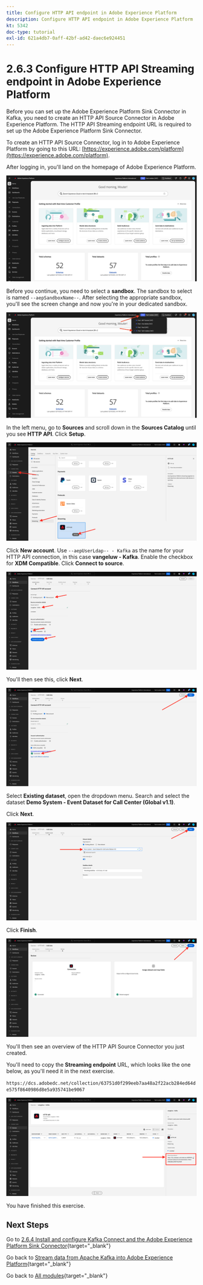 ```yaml
---
title: Configure HTTP API endpoint in Adobe Experience Platform
description: Configure HTTP API endpoint in Adobe Experience Platform
kt: 5342
doc-type: tutorial
exl-id: 621a4db7-0aff-42bf-ad42-daec6e924451
---
```

# 2.6.3 Configure HTTP API Streaming endpoint in Adobe Experience Platform

Before you can set up the Adobe Experience Platform Sink Connector in Kafka, you need to create an HTTP API Source Connector in Adobe Experience Platform. The HTTP API Streaming endpoint URL is required to set up the Adobe Experience Platform Sink Connector.

To create an HTTP API Source Connector, log in to Adobe Experience Platform by going to this URL: [https://experience.adobe.com/platform](https://experience.adobe.com/platform).

After logging in, you'll land on the homepage of Adobe Experience Platform.

![Data Ingestion](./../../../../modules/delivery-activation/datacollection/dc1.2/images/home.png)

Before you continue, you need to select a **sandbox**. The sandbox to select is named ``--aepSandboxName--``. After selecting the appropriate sandbox, you'll see the screen change and now you're in your dedicated sandbox.

![Data Ingestion](./../../../../modules/delivery-activation/datacollection/dc1.2/images/sb1.png)

In the left menu, go to **Sources** and scroll down in the **Sources Catalog** until you see **HTTP API**. Click **Setup**.

![Data Ingestion](./images/kaep1.png)

Click **New account**. Use `--aepUserLdap-- - Kafka` as the name for your HTTP API connection, in this case **vangeluw - Kafka**. Enable the checkbox for **XDM Compatible**. Click **Connect to source**.

![Data Ingestion](./images/kaep2.png)

You'll then see this, click **Next**.

![Data Ingestion](./images/kaep3.png)

Select **Existing dataset**, open the dropdown menu. Search and select the dataset **Demo System - Event Dataset for Call Center (Global v1.1)**.

Click **Next**.

![Data Ingestion](./images/kaep4.png)

Click **Finish**.

![Data Ingestion](./images/kaep8.png)

You'll then see an overview of the HTTP API Source Connector you just created.

You'll need to copy the **Streaming endpoint** URL, which looks like the one below, as you'll need it in the next exercise.

`https://dcs.adobedc.net/collection/63751d0f299eeb7aa48a2f22acb284ed64de575f8640986d8e5a935741be9067`

![Data Ingestion](./images/kaep9.png)

You have finished this exercise.

## Next Steps

Go to [2.6.4 Install and configure Kafka Connect and the Adobe Experience Platform Sink Connector](./ex4.md){target="_blank"}

Go back to [Stream data from Apache Kafka into Adobe Experience Platform](./aep-apache-kafka.md){target="_blank"}

Go back to [All modules](./../../../../overview.md){target="_blank"}
